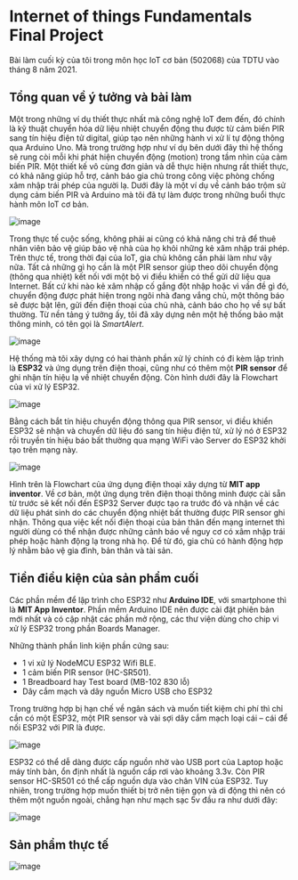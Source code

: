 # Internet of things Fundamentals Final Project
Bài làm cuối kỳ của tôi trong môn học IoT cơ bản (502068) của TDTU vào tháng 8 năm 2021.
## Tổng quan về ý tưởng và bài làm
Một trong những ví dụ thiết thực nhất mà công nghệ IoT đem đến, đó chính là kỹ thuật chuyển hóa dữ liệu nhiệt chuyển động thu được từ cảm biến PIR sang tín hiệu điện tử digital, giúp tạo nên những hành vi xử lí tự động thông qua Arduino Uno. Mà trong trường hợp như ví dụ bên dưới đây thì hệ thống sẽ rung còi mỗi khi phát hiện chuyển động (motion) trong tầm nhìn của cảm biến PIR. Một thiết kế vô cùng đơn giản và dễ thực hiện nhưng rất thiết thực, có khả năng giúp hỗ trợ, cảnh báo gia chủ trong công việc phòng chống xâm nhập trái phép của người lạ. Dưới đây là một ví dụ về cảnh báo trộm sử dụng cảm biến PIR và Arduino mà tôi đã tự làm được trong những buổi thực hành môn IoT cơ bản.

![image](https://github.com/maihahoangthai/Internet-of-Things-Final-Project/assets/82483112/ee9fa440-e9cc-4e27-8897-fa208cb41f35)

Trong thực tế cuộc sống, không phải ai cũng có khả năng chi trả để thuê nhân viên bảo vệ giúp bảo vệ nhà của họ khỏi những kẻ xâm nhập trái phép. Trên thực tế, trong thời đại của IoT, gia chủ không cần phải làm như vậy nữa. Tất cả những gì họ cần là một PIR sensor giúp theo dõi chuyển động (thông qua nhiệt) kết nối với một bộ vi điều khiển có thể gửi dữ liệu qua Internet. Bất cứ khi nào kẻ xâm nhập cố gắng đột nhập hoặc vì vấn đề gì đó, chuyển động được phát hiện trong ngôi nhà đang vắng chủ, một thông báo sẽ được bật lên, gửi đến điện thoại của chủ nhà, cảnh báo cho họ về sự bất thường. Từ nền tảng ý tưởng ấy, tôi đã xây dựng nên một hệ thống bảo mật thông minh, có tên gọi là *SmartAlert*.

![image](https://github.com/maihahoangthai/Internet-of-Things-Final-Project/assets/82483112/3f71891d-f562-46d3-87bc-bfbc87dadc00)

Hệ thống mà tôi xây dựng có hai thành phần xử lý chính có đi kèm lập trình là **ESP32** và ứng dụng trên điện thoại, cũng như có thêm một **PIR sensor** để ghi nhận tín hiệu lạ về nhiệt chuyển động. Còn hình dưới đây là Flowchart của vi xử lý ESP32.

![image](https://github.com/maihahoangthai/Internet-of-Things-Final-Project/assets/82483112/cf771b5f-4939-4f1a-bb16-4fdc7970b4f7)

Bằng cách bắt tín hiệu chuyển động thông qua PIR sensor, vi điều khiển ESP32 sẽ nhận và chuyển dữ liệu đó sang tín hiệu điện tử, xử lý nó ở ESP32 rồi truyền tín hiệu báo bất thường qua mạng WiFi vào Server do ESP32 khởi tạo trên mạng này.

![image](https://github.com/maihahoangthai/Internet-of-Things-Final-Project/assets/82483112/fdf03085-5645-4135-b17d-aa0e2e745518)

Hình trên là Flowchart của ứng dụng điện thoại xây dựng từ **MIT app inventor**. Về cơ bản, một ứng dụng trên điện thoại thông minh được cài sẵn từ trước sẽ kết nối đến ESP32 Server được tạo ra trước đó và nhận về các dữ liệu phát sinh do các chuyển động nhiệt bất thường được PIR sensor ghi nhận. Thông qua việc kết nối điện thoại của bản thân đến mạng internet thì người dùng có thể nhận được những cảnh báo về nguy cơ có xâm nhập trái phép hoặc hành động lạ trong nhà họ. Để từ đó, gia chủ có hành động hợp lý nhằm bảo vệ gia đình, bản thân và tài sản.
## Tiền điều kiện của sản phẩm cuối
Các phần mềm để lập trình cho ESP32 như **Arduino IDE**, với smartphone thì là **MIT App Inventor**. Phần mềm Arduino IDE nên được cài đặt phiên bản mới nhất và có cập nhật các phần mở rộng, các thư viện dùng cho chip vi xử lý ESP32 trong phần Boards Manager.

Những thành phần linh kiện phần cứng sau:
- 1 vi xử lý NodeMCU ESP32 Wifi BLE.
- 1 cảm biến PIR sensor (HC-SR501).
- 1 Breadboard hay Test board (MB-102 830 lỗ)
- Dây cắm mạch và dây nguồn Micro USB cho ESP32

Trong trường hợp bị hạn chế về ngân sách và muốn tiết kiệm chi phí thì chỉ cần có một ESP32, một PIR sensor và vài sợi dây cắm mạch loại cái – cái để nối ESP32 với PIR là được.

![image](https://github.com/maihahoangthai/Internet-of-Things-Final-Project/assets/82483112/2e83be2b-2a90-4029-886b-aad6ccf9cf29)

ESP32 có thể dễ dàng được cấp nguồn nhờ vào USB port của Laptop hoặc máy tính bàn, ổn định nhất là nguồn cấp rơi vào khoảng 3.3v. Còn PIR sensor HC-SR501 có thể cấp nguồn dựa vào chân VIN của ESP32. Tuy nhiên, trong trường hợp muốn thiết bị trở nên tiện gọn và di động thì nên có thêm một nguồn ngoài, chẳng hạn như mạch sạc 5v đầu ra như dưới đây:

![image](https://github.com/maihahoangthai/Internet-of-Things-Final-Project/assets/82483112/7ea900f4-113c-4804-80b6-341f0df1845c)

## Sản phẩm thực tế

![image](https://github.com/maihahoangthai/Internet-of-Things-Final-Project/assets/82483112/6710bf0d-1aa5-4ad1-8c58-021c63e2e252)






